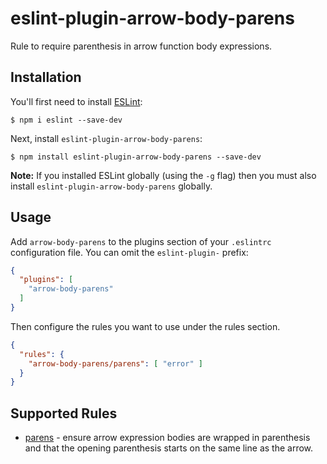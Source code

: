# eslint-plugin-arrow-body-parens

Rule to require parenthesis in arrow function body expressions.

## Installation

You'll first need to install [ESLint](http://eslint.org):

```
$ npm i eslint --save-dev
```

Next, install `eslint-plugin-arrow-body-parens`:

```
$ npm install eslint-plugin-arrow-body-parens --save-dev
```

**Note:** If you installed ESLint globally (using the `-g` flag) then you must also install `eslint-plugin-arrow-body-parens` globally.

## Usage

Add `arrow-body-parens` to the plugins section of your `.eslintrc` configuration file. You can omit the `eslint-plugin-` prefix:

```json
{
  "plugins": [
    "arrow-body-parens"
  ]
}
```


Then configure the rules you want to use under the rules section.

```json
{
  "rules": {
    "arrow-body-parens/parens": [ "error" ]
  }
}
```

## Supported Rules

* [parens](/docs/lib/rules/paren) - ensure arrow expression bodies are wrapped in parenthesis and that the opening parenthesis starts on the same line as the arrow.
